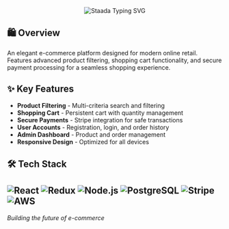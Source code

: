 <div align="center">
  <img src="https://readme-typing-svg.herokuapp.com?font=Fira+Code&size=32&duration=3000&pause=1000&color=28A745&center=true&vCenter=true&width=700&lines=Staada+E-commerce+%F0%9F%9B%8D%EF%B8%8F;Modern+Retail+Platform;React+%26+PostgreSQL" alt="Staada Typing SVG" />
</div>

## 🛍️ Overview

An elegant e-commerce platform designed for modern online retail. Features advanced product filtering, shopping cart functionality, and secure payment processing for a seamless shopping experience.

## ✨ Key Features

- **Product Filtering** - Multi-criteria search and filtering
- **Shopping Cart** - Persistent cart with quantity management  
- **Secure Payments** - Stripe integration for safe transactions
- **User Accounts** - Registration, login, and order history
- **Admin Dashboard** - Product and order management
- **Responsive Design** - Optimized for all devices

## 🛠️ Tech Stack

![React](https://img.shields.io/badge/React-20232A?style=for-the-badge&logo=react&logoColor=61DAFB)
![Redux](https://img.shields.io/badge/Redux-593D88?style=for-the-badge&logo=redux&logoColor=white)
![Node.js](https://img.shields.io/badge/Node.js-43853D?style=for-the-badge&logo=node.js&logoColor=white)
![PostgreSQL](https://img.shields.io/badge/PostgreSQL-316192?style=for-the-badge&logo=postgresql&logoColor=white)
![Stripe](https://img.shields.io/badge/Stripe-626CD9?style=for-the-badge&logo=Stripe&logoColor=white)
![AWS](https://img.shields.io/badge/AWS%20S3-232F3E?style=for-the-badge&logo=amazon-aws&logoColor=white)
---

*Building the future of e-commerce*
